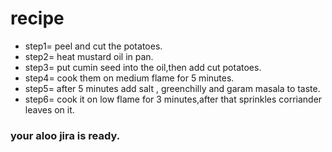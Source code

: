 # recipe
* step1= peel and cut the potatoes.
* step2= heat mustard oil in pan.
* step3= put cumin seed into the oil,then add cut potatoes.
* step4= cook them on medium flame for 5 minutes.
* step5= after 5 minutes add salt , greenchilly and garam masala to taste.
* step6= cook it on low flame for 3 minutes,after that sprinkles corriander leaves on it.


### your aloo jira is ready.